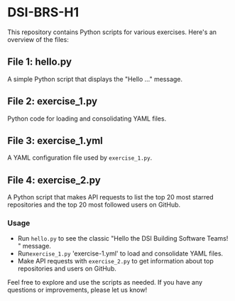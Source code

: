 # DSI-BRS-H1
This repository contains Python scripts for various exercises. Here's an overview of the files:

## File 1: hello.py
A simple Python script that displays the "Hello ..." message.

## File 2: exercise_1.py
Python code for loading and consolidating YAML files.

## File 3: exercise_1.yml
A YAML configuration file used by `exercise_1.py`.

## File 4: exercise_2.py
A Python script that makes API requests to list the top 20 most starred repositories and the top 20 most followed users on GitHub.

### Usage

- Run `hello.py` to see the classic "Hello the DSI Building Software Teams! " message.
- Run`exercise_1.py` 'exercise-1.yml' to load and consolidate YAML files.
- Make API requests with `exercise_2.py` to get information about top repositories and users on GitHub.

Feel free to explore and use the scripts as needed. If you have any questions or improvements, please let us know!


